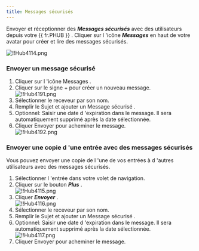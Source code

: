 ```yaml
---
title: Messages sécurisés
---
```

Envoyer et réceptionner des ***Messages sécurisés*** avec des utilisateurs depuis votre {{ fr.PHUB }} . Cliquer sur l 'icône ***Messages*** en haut de votre avatar pour créer et lire des messages sécurisés.  

![!!Hub4114.png](/img/fr/hub/Hub4114.png) 

### Envoyer un message sécurisé 

1. Cliquer sur l 'icône Messages . 
1. Cliquer sur le signe + pour créer un nouveau message.  
![!!Hub4191.png](/img/fr/hub/Hub4191.png) 
1. Sélectionner le receveur par son nom. 
1. Remplir le Sujet et ajouter un Message sécurisé . 
1. Optionnel: Saisir une date d 'expiration dans le message. Il sera automatiquement supprimé après la date sélectionnée. 
1. Cliquer Envoyer pour acheminer le message.  
![!!Hub4192.png](/img/fr/hub/Hub4192.png) 

### Envoyer une copie d 'une entrée avec des messages sécurisés 

Vous pouvez envoyer une copie de l 'une de vos entrées à d 'autres utilisateurs avec des messages sécurisés.  

1. Sélectionner l 'entrée dans votre volet de navigation. 
1. Cliquer sur le bouton ***Plus*** .  
![!!Hub4115.png](/img/fr/hub/Hub4115.png) 
1. Cliquer ***Envoyer*** .  
![!!Hub4116.png](/img/fr/hub/Hub4116.png) 
1. Sélectionner le receveur par son nom. 
1. Remplir le Sujet et ajouter un Message sécurisé . 
1. Optionnel: Saisir une date d 'expiration dans le message. Il sera automatiquement supprimé après la date sélectionnée.  
![!!Hub4117.png](/img/fr/hub/Hub4117.png) 
1. Cliquer Envoyer pour acheminer le message. 

